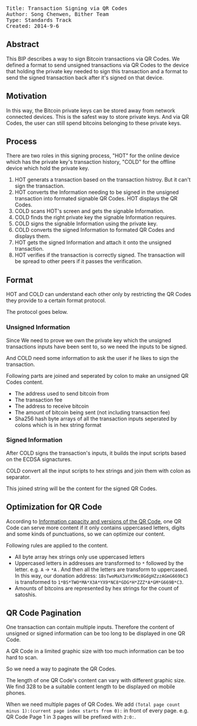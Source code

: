 <pre>
Title: Transaction Signing via QR Codes
Author: Song Chenwen, Bither Team
Type: Standards Track
Created: 2014-9-6
</pre>

## Abstract

This BIP describes a way to sign Bitcoin transactions via QR Codes. We defined a format to send unsigned transactions via QR Codes to the device that holding the private key needed to sign this transaction and a format to send the signed transaction back after it's signed on that device.

## Motivation

In this way, the Bitcoin private keys can be stored away from network connected devices. This is the safest way to store private keys. And via QR Codes, the user can still spend bitcoins belonging to these private keys.

## Process

There are two roles in this signing process, "HOT" for the online device which has the private key's transaction history, "COLD" for the offline device which hold the private key.

1. HOT generats a transaction based on the transaction histroy. But it can't sign the transaction.
2. HOT converts the Information needing to be signed in the unsigned transaction into formated signable QR Codes. HOT displays the QR Codes.
3. COLD scans HOT's screen and gets the signable Information.
4. COLD finds the right private key the signable Information requires.
5. COLD signs the signable Information using the private key.
6. COLD converts the signed Information to formated QR Codes and displays them.
7. HOT gets the signed Information and attach it onto the unsigned transaction.
8. HOT verifies if the transaction is correctly signed. The transaction will be spread to other peers if it passes the verification. 

## Format

HOT and COLD can understand each other only by restricting the QR Codes they provide to a certain format protocol.

The protocol goes below.

### Unsigned Information

Since We need to prove we own the private key which the unsigned transactions inputs have been sent to, so we need the inputs to be signed. 

And COLD need some information to ask the user if he likes to sign the transaction.

Following parts are joined and seperated by colon to make an unsigned QR Codes content.

* The address used to send bitcoin from
* The transaction fee
* The address to receive bitcoin
* The amount of bitcoin being sent (not including transaction fee)
* Sha256 hash byte arrays of all the transaction inputs seperated by colons which is in hex string format

### Signed Information

After COLD signs the transaction's inputs, it builds the input scripts based on the ECDSA signactures.

COLD convert all the input scripts to hex strings and join them with colon as separator.

This joined string will be the content for the signed QR Codes.

## Optimization for QR Code

According to [Information capacity and versions of the QR Code], one QR Code can serve more content if it only contains uppercased letters, digits and some kinds of punctuations, so we can optimize our content.

Following rules are applied to the content.

* All byte array hex strings only use uppercased letters
* Uppercased letters in addresses are transformed to `*` followed by the letter. e.g. `A` -> `*A` . And then all the letters are transform to uppercased. In this way, our donation address: `1BsTwoMaX3aYx9Nc8GdgHZzzAGmG669bC3`  is transformed to  `1*BS*TWO*MA*X3A*YX9*NC8*GDG*H*ZZZ*A*GM*G669B*C3`.
* Amounts of bitcoins are represented by hex strings for the count of satoshis.


## QR Code Pagination

One transaction can contain multiple inputs. Therefore the content of unsigned or signed information can be too long to be displayed in one QR Code. 

A QR Code in a limited graphic size with too much information can be too hard to scan.

So we need a way to paginate the QR Codes.

The length of one QR Code's content can vary with different graphic size. We find 328 to be a suitable content length to be displayed on mobile phones.

When we need multiple pages of QR Codes. We add `(Total page count minus 1):(current page index starts from 0):` in front of every page. e.g. QR Code Page 1 in 3 pages will be prefixed with `2:0:`.


[Information capacity and versions of the QR Code]: http://www.qrcode.com/en/about/version.html
